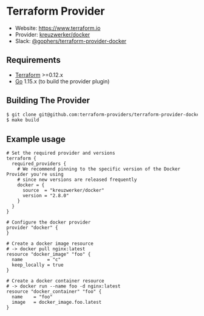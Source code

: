 # Terraform Provider

- Website: https://www.terraform.io
- Provider: [kreuzwerker/docker](https://registry.terraform.io/providers/kreuzwerker/docker/latest)
- Slack: [@gophers/terraform-provider-docker](https://gophers.slack.com/archives/C01G9TN5V36)


## Requirements
-	[Terraform](https://www.terraform.io/downloads.html) >=0.12.x
-	[Go](https://golang.org/doc/install) 1.15.x (to build the provider plugin)

## Building The Provider

```sh
$ git clone git@github.com:terraform-providers/terraform-provider-docker
$ make build
```

## Example usage
```hcl
# Set the required provider and versions
terraform {
  required_providers {
    # We recommend pinning to the specific version of the Docker Provider you're using
    # since new versions are released frequently
    docker = {
      source  = "kreuzwerker/docker"
      version = "2.8.0"
    }
  }
}

# Configure the docker provider
provider "docker" {
}

# Create a docker image resource
# -> docker pull nginx:latest
resource "docker_image" "foo" {
  name         = "c"
  keep_locally = true
}

# Create a docker container resource
# -> docker run --name foo -d nginx:latest
resource "docker_container" "foo" {
  name    = "foo"
  image   = docker_image.foo.latest
}
```